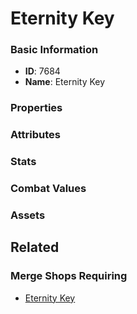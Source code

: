 # Eternity Key

<no description available>

### Basic Information

- **ID**: 7684
- **Name**: Eternity Key

### Properties


### Attributes


### Stats


### Combat Values


### Assets


## Related

### Merge Shops Requiring

- [Eternity Key](../merge-shops/122-eternity-key.md)

